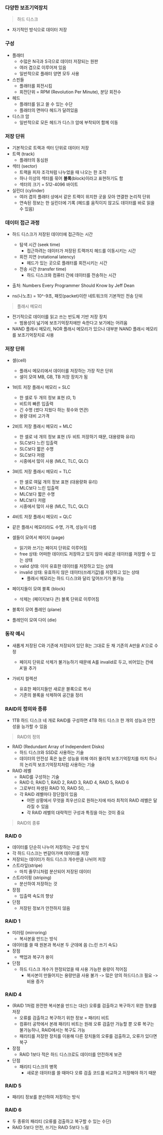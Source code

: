 ### 다양한 보조기억장치

> 하드 디스크
> 
- 자기적인 방식으로 데이터 저장

### 구성

- 플래터
    - 수많은 N극과 S극으로 데이터 저장되는 원판
    - 여러 겹으로 이루어져 있음
    - 일반적으로 플래터 양면 모두 사용
- 스핀들
    - 플래터를 회전시킴
    - 회전단위 = RPM (Revolution Per Minute), 분당 회전수
- 헤드
    - 플래터를 읽고 쓸 수 있는 수단
    - 플래터의 면마다 헤드가 달려있음
- 디스크 암
    - 일반적으로 모든 헤드가 디스크 암에 부착되어 함께 이동

### 저장 단위

- 기본적으로 트랙과 섹터 단위로 데이터 저장
- 트랙 (track)
    - 플래터의 동심원
- 섹터 (sector)
    - 트랙을 피자 조각처럼 나누었을 때 나오는 한 조각
    - 하나 이상의 섹터를 묶어 **블록**(block)이라고 표현하기도 함
    - 섹터의 크기 = 512-4096 바이트
- 실린더 (cylinder)
    - 여러 겹의 플래터 상에서 같은 트랙이 위치한 곳을 모아 연결한 논리적 단위
    - 연속된 정보는 한 실린더에 기록 (헤드를 움직이지 않고도 데이터를 바로 읽을 수 있음)

### 데이터 접근 과정

- 하드 디스크가 저장된 데이터에 접근하는 시간
    - 탐색 시간 (seek time)
        - 접근하려는 데이터가 저장된 트랙까지 헤드를 이동시키는 시간
    - 회전 지연 (rotational latency)
        - 헤드가 있는 곳으로 플래터를 회전시키는 시간
    - 전송 시간 (transfer time)
        - 하드 디스크와 컴퓨터 간에 데이터를 전송하는 시간


- 출처: Numbers Every Programmer Should Know by Jeff Dean
- ns(나노초) = 10^-9초, 패킷(packet)이란 네트워크의 기본적인 전송 단위

> 플래시 메모리
> 
- 전기적으로 데이터를 읽고 쓰는 반도체 기반 저장 장치
    - 범용성이 넓기에 보조기억장치에만 속한다고 보기에는 어려움
- NAND 플래시 메모리, NOR 플래시 메모리가 있으나 대부분 NAND 플래시 메모리를 보조기억장치로 사용

### 저장 단위

- 셀(cell)
    - 플래시 메모리에서 데이터를 저장하는 가장 작은 단위
    - 셀이 모여 MB, GB, TB 저장 장치가 됨
- 1비트 저장 플래시 메모리 = SLC
    - 한 셀로 두 개의 정보 표현 (0, 1)
    - 비트의 빠른 입출력
    - 긴 수명 (썼다 지웠다 하는 횟수와 연관)
    - 용량 대비 고가격
- 2비트 저장 플래시 메모리 = MLC
    - 한 셀로 네 개의 정보 표현 (두 비트 저장하기 때문, 대용량화 유리)
    - SLC보다 느린 입출력
    - SLC보다 짧은 수명
    - SLC보다 저렴
    - 시중에서 많이 사용 (MLC, TLC, QLC)
- 3비트 저장 플래시 메모리 = TLC
    - 한 셀로 여덟 개의 정보 표현 (대용량화 유리)
    - MLC보다 느린 입출력
    - MLC보다 짧은 수명
    - MLC보다 저렴
    - 시중에서 많이 사용 (MLC, TLC, QLC)
- 4비트 저장 플래시 메모리 = QLC
- 같은 플래시 메모리라도 수명, 가격, 성능이 다름
    
    
- 셀들이 모여서 페이지 (page)
    - 읽기와 쓰기는 페이지 단위로 이루어짐
    - free 상태: 어떠한 데이터도 저장하고 있지 않아 새로운 데이터를 저장할 수 있는 상태
    - valid 상태: 이미 유효한 데이터를 저장하고 있는 상태
    - invalid 상태: 유효하지 않은 데이터(쓰레기값)를 저장하고 있는 상태
        - 플래시 메모리는 하드 디스크와 달리 덮어쓰기가 불가능
- 페이지들이 모여 블록 (block)
    - 삭제는 (페이지보다 큰) 블록 단위로 이루어짐
- 블록이 모여 플레인 (plane)
- 플레인이 모여 다이 (die)

### 동작 예시

- 새롭게 저장된 C와 기존에 저장되어 있던 B는 그대로 둔 채 기존의 A만을 A'으로 수정
    - 페이지 단위로 삭제가 불가능하기 때문에 A를 invalid로 두고, 비어있는 칸에 A'을 추가
        
- 가비지 컬렉션
    - 유효한 페이지들만 새로운 블록으로 복사
    - 기존의 블록을 삭제하여 공간을 정리

### RAID의 정의와 종류

- 1TB 하드 디스크 네 개로 RAID를 구성하면 4TB 하드 디스크 한 개의 성능과 안전성을 능가할 수 있음

> RAID의 정의
> 
- RAID (Redundant Array of Independent Disks)
    - 하드 디스크와 SSD로 사용하는 기술
    - 데이터의 안전성 혹은 높은 성능을 위해 여러 물리적 보조기억장치를 마치 하나의 논리적 보조기억장치처럼 사용하는 기술
- RAID 레벨
    - RAID를 구성하는 기술
    - RAID 0, RAID 1, RAID 2, RAID 3, RAID 4, RAID 5, RAID 6
    - 그로부터 파생된 RAID 10, RAID 50, ...
    - 각 RAID 레벨마다 장단점이 있음
        - 어떤 상황에서 무엇을 최우선으로 원하는지에 따라 최적의 RAID 레벨은 달라질 수 있음
        - 각 RAID 레벨의 대략적인 구성과 특징을 아는 것이 중요

> RAID의 종류
> 

### RAID 0



- 데이터를 단순히 나누어 저장하는 구성 방식
- 각 하드 디스크는 번갈아가며 데이터를 저장
- 저장되는 데이터가 하드 디스크 개수만큼 나뉘어 저장
- 스트라잎(stripe)
    - 마치 줄무늬처럼 분산되어 저장된 데이터
- 스트라이핑 (striping)
    - 분산하여 저장하는 것
- 장점
    - 입출력 속도의 향상
- 단점
    - 저장된 정보가 안전하지 않음

### RAID 1



- 미러링 (mirroring)
    - 복사본을 만드는 방식
- 데이터를 쓸 때 원본과 복사본 두 군데에 씀 (느린 쓰기 속도)
- 장점
    - 백업과 복구가 용이
- 단점
    - 하드 디스크 개수가 한정되었을 때 사용 가능한 용량이 적어짐
        - 복사본이 만들어지는 용량만큼 사용 불가 -> 많은 양의 하드디스크 필요 -> 비용 증가

### RAID 4



- (RAID 1처럼 완전한 복사본을 만드는 대신) 오류를 검출하고 복구하기 위한 정보를 저장
    - 오류를 검출하고 복구하기 위한 정보 = 패리티 비트
    - 컴퓨터 공학에서 본래 패리티 비트는 원래 오류 검출만 가능할 뿐 오류 복구는 불가능하나, RAID에서는 복구도 가능
    - 패리티를 저장한 장치를 이용해 다른 장치들의 오류를 검출하고, 오류가 있다면 복구
- 장점
    - RAID 1보다 적은 하드 디스크로도 데이터를 안전하게 보관
- 단점
    - 패리티 디스크의 병목
        - 새로운 데이터를 쓸 때마다 오류 검출 코드를 비교하고 저장해야 하기 때문

### RAID 5



- 패리티 정보를 분산하여 저장하는 방식

### RAID 6



- 두 종류의 패리티 (오류를 검출하고 복구할 수 있는 수단)
- RAID 5보다 안전, 쓰기는 RAID 5보다 느림